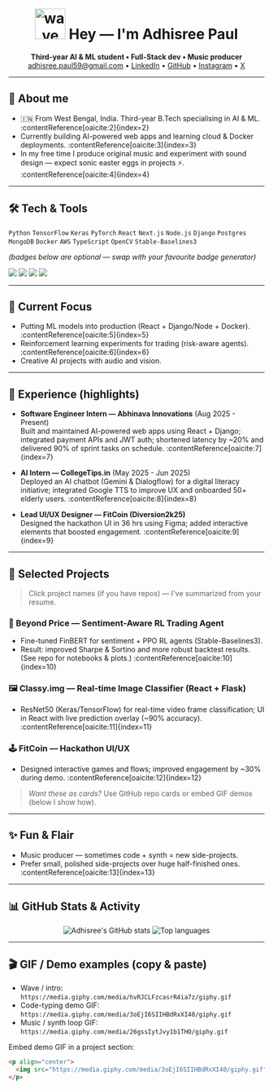 <h1 align="center">
  <img src="https://media.giphy.com/media/hvRJCLFzcasrR4ia7z/giphy.gif" width="60" alt="wave" />
  Hey — I'm Adhisree Paul
</h1>

<p align="center">
  <strong>Third-year AI & ML student • Full-Stack dev • Music producer</strong>
  <br/>
  <a href="mailto:adhisree.paul59@gmail.com">adhisree.paul59@gmail.com</a> • <a href="https://www.linkedin.com/in/adhisree-paul/">LinkedIn</a> • <a href="https://github.com/AdhisreePaul">GitHub</a> • <a href="https://www.instagram.com/whysodumb._/">Instagram</a> • <a href="https://x.com/AdhisreePaul">X</a>
</p>

---

## 🔭 About me
- 🇮🇳 From West Bengal, India. Third-year B.Tech specialising in AI & ML. :contentReference[oaicite:2]{index=2}  
- Currently building AI-powered web apps and learning cloud & Docker deployments. :contentReference[oaicite:3]{index=3}  
- In my free time I produce original music and experiment with sound design — expect sonic easter eggs in projects ⚡. :contentReference[oaicite:4]{index=4}

---

## 🛠 Tech & Tools
`Python` `TensorFlow` `Keras` `PyTorch` `React` `Next.js` `Node.js` `Django` `Postgres` `MongoDB` `Docker` `AWS` `TypeScript` `OpenCV` `Stable-Baselines3`

*(badges below are optional — swap with your favourite badge generator)*
<p>
  <img src="https://img.shields.io/badge/-Python-3670A0?logo=python&logoColor=white" /> 
  <img src="https://img.shields.io/badge/-React-20232A?logo=react&logoColor=61DAFB" /> 
  <img src="https://img.shields.io/badge/-TensorFlow-FC6A03?logo=tensorflow&logoColor=white" />
  <img src="https://img.shields.io/badge/-Docker-2496ED?logo=docker&logoColor=white" />
</p>

---

## 🚀 Current Focus
- Putting ML models into production (React + Django/Node + Docker). :contentReference[oaicite:5]{index=5}  
- Reinforcement learning experiments for trading (risk-aware agents). :contentReference[oaicite:6]{index=6}  
- Creative AI projects with audio and vision.

---

## 💼 Experience (highlights)
- **Software Engineer Intern — Abhinava Innovations** (Aug 2025 - Present)  
  Built and maintained AI-powered web apps using React + Django; integrated payment APIs and JWT auth; shortened latency by ~20% and delivered 90% of sprint tasks on schedule. :contentReference[oaicite:7]{index=7}

- **AI Intern — CollegeTips.in** (May 2025 - Jun 2025)  
  Deployed an AI chatbot (Gemini & Dialogflow) for a digital literacy initiative; integrated Google TTS to improve UX and onboarded 50+ elderly users. :contentReference[oaicite:8]{index=8}

- **Lead UI/UX Designer — FitCoin (Diversion2k25)**  
  Designed the hackathon UI in 36 hrs using Figma; added interactive elements that boosted engagement. :contentReference[oaicite:9]{index=9}

---

## 🔬 Selected Projects
> Click project names (if you have repos) — I've summarized from your resume.

### 🎯 Beyond Price — Sentiment-Aware RL Trading Agent  
- Fine-tuned FinBERT for sentiment + PPO RL agents (Stable-Baselines3).  
- Result: improved Sharpe & Sortino and more robust backtest results. (See repo for notebooks & plots.) :contentReference[oaicite:10]{index=10}

### 🖼 Classy.img — Real-time Image Classifier (React + Flask)  
- ResNet50 (Keras/TensorFlow) for real-time video frame classification; UI in React with live prediction overlay (~90% accuracy). :contentReference[oaicite:11]{index=11}

### 🕹 FitCoin — Hackathon UI/UX  
- Designed interactive games and flows; improved engagement by ~30% during demo. :contentReference[oaicite:12]{index=12}

> _Want these as cards?_ Use GitHub repo cards or embed GIF demos (below I show how).

---

## ✨ Fun & Flair
- Music producer — sometimes code + synth = new side-projects.  
- Prefer small, polished side-projects over huge half-finished ones. :contentReference[oaicite:13]{index=13}

---

## 📊 GitHub Stats & Activity
<!-- GitHub Readme Stats cards (uncomment if you want them) -->
<p align="center">
  <img src="https://github-readme-stats.vercel.app/api?username=AdhisreePaul&show_icons=true&theme=radical" alt="Adhisree's GitHub stats" />
  <img src="https://github-readme-stats.vercel.app/api/top-langs/?username=AdhisreePaul&layout=compact&theme=radical" alt="Top languages" />
</p>

---

## 🎬 GIF / Demo examples (copy & paste)
- Wave / intro: `https://media.giphy.com/media/hvRJCLFzcasrR4ia7z/giphy.gif`  
- Code-typing demo GIF: `https://media.giphy.com/media/3oEjI6SIIHBdRxXI40/giphy.gif`  
- Music / synth loop GIF: `https://media.giphy.com/media/26gssIytJvy1b1THO/giphy.gif`

Embed demo GIF in a project section:
```md
<p align="center">
  <img src="https://media.giphy.com/media/3oEjI6SIIHBdRxXI40/giphy.gif" width="700" alt="project demo" />
</p>
